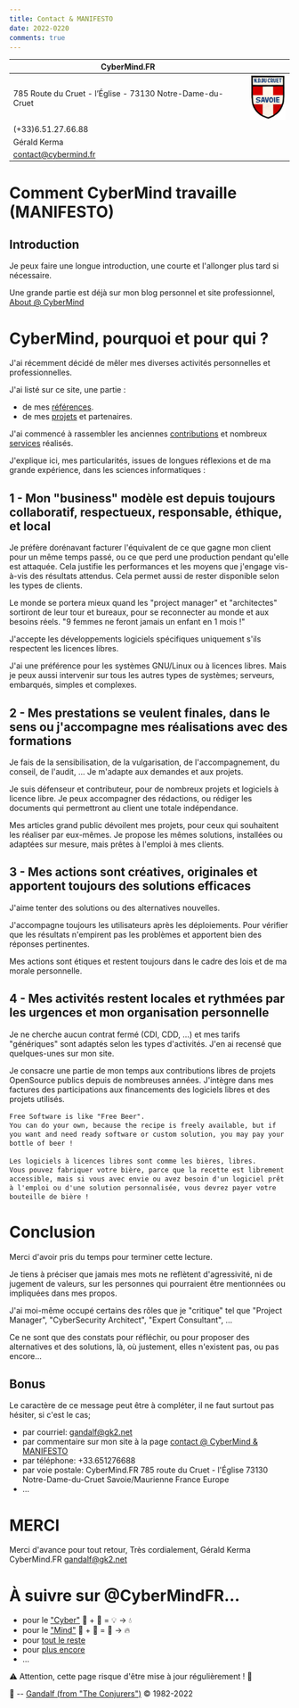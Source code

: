 ```yaml
---
title: Contact & MANIFESTO
date: 2022-0220
comments: true
---
```


| CyberMind.FR | |
| --- | :-: |
| 785 Route du Cruet - l’Église - 73130 Notre-Dame-du-Cruet | <img src="/uploads/images/NDDC_H240.png" width="64px"> |
| (+33)6.51.27.66.88 |
| Gérald Kerma |
| <contact@cybermind.fr> |

# Comment CyberMind travaille (MANIFESTO)

## Introduction

Je peux faire une longue introduction, une courte et l'allonger plus tard si nécessaire.

Une grande partie est déjà sur mon blog personnel et site professionnel, [About @ CyberMind](https://CyberMind.FR/fr/about/)

# CyberMind, pourquoi et pour qui ?

J'ai récemment décidé de mêler mes diverses activités personnelles et professionnelles.

J'ai listé sur ce site, une partie :
- de mes [références](https://CyberMind.FR/fr/references/).
- de mes [projets](https://CyberMind.FR/fr/projects/) et partenaires.

J'ai commencé à rassembler les anciennes [contributions](https://CyberMind.FR/tags/contribute/) et nombreux [services](https://CyberMind.FR/fr/projects/) réalisés.

J'explique ici, mes particularités, issues de longues réflexions et de ma grande expérience, dans les sciences informatiques :

## 1 - Mon "business" modèle est depuis toujours collaboratif, respectueux, responsable, éthique, et local

Je préfère dorénavant facturer l'équivalent de ce que gagne mon client pour un même temps passé, ou ce que perd une production pendant qu'elle est attaquée.
Cela justifie les performances et les moyens que j'engage vis-à-vis des résultats attendus.
Cela permet aussi de rester disponible selon les types de clients.

Le monde se portera mieux quand les "project manager" et "architectes" sortiront de leur tour et bureaux, pour se reconnecter au monde et aux besoins réels.
	"9 femmes ne feront jamais un enfant en 1 mois !"

J'accepte les développements logiciels spécifiques uniquement s'ils respectent les licences libres.

J'ai une préférence pour les systèmes GNU/Linux ou à licences libres.
Mais je peux aussi intervenir sur tous les autres types de systèmes; serveurs, embarqués, simples et complexes.

## 2 - Mes prestations se veulent finales, dans le sens ou j'accompagne mes réalisations avec des formations

Je fais de la sensibilisation, de la vulgarisation, de l'accompagnement, du conseil, de l'audit, ...
Je m'adapte aux demandes et aux projets.

Je suis défenseur et contributeur, pour de nombreux projets et logiciels à licence libre.
Je peux accompagner des rédactions, ou rédiger les documents qui permettront au client une totale indépendance.

Mes articles grand public dévoilent mes projets, pour ceux qui souhaitent les réaliser par eux-mêmes.
Je propose les mêmes solutions, installées ou adaptées sur mesure, mais prêtes à l'emploi à mes clients.

## 3 - Mes actions sont créatives, originales et apportent toujours des solutions efficaces

J'aime tenter des solutions ou des alternatives nouvelles.

J'accompagne toujours les utilisateurs après les déploiements.
Pour vérifier que les résultats n'empirent pas les problèmes et apportent bien des réponses pertinentes.

Mes actions sont étiques et restent toujours dans le cadre des lois et de ma morale personnelle.

## 4 - Mes activités restent locales et rythmées par les urgences et mon organisation personnelle

Je ne cherche aucun contrat fermé (CDI, CDD, …) et mes tarifs "génériques" sont adaptés selon les types d'activités.
J'en ai recensé que quelques-unes sur mon site.

Je consacre une partie de mon temps aux contributions libres de projets OpenSource publics depuis de nombreuses années.
J'intègre dans mes factures des participations aux financements des logiciels libres et des projets utilisés.

	Free Software is like "Free Beer".
	You can do your own, because the recipe is freely available, but if you want and need ready software or custom solution, you may pay your bottle of beer !

	Les logiciels à licences libres sont comme les bières, libres.
	Vous pouvez fabriquer votre bière, parce que la recette est librement accessible, mais si vous avec envie ou avez besoin d'un logiciel prêt à l'emploi ou d'une solution personnalisée, vous devrez payer votre bouteille de bière !

# Conclusion

Merci d'avoir pris du temps pour terminer cette lecture.

Je tiens à préciser que jamais mes mots ne reflètent d'agressivité, ni de jugement de valeurs, sur les personnes qui pourraient être mentionnées ou impliquées dans mes propos.

J'ai moi-même occupé certains des rôles que je "critique" tel que "Project Manager", "CyberSecurity Architect", "Expert Consultant", …

Ce ne sont que des constats pour réfléchir, ou pour proposer des alternatives et des solutions, là, où justement, elles n'existent pas, ou pas encore…

## Bonus

Le caractère de ce message peut être à compléter, il ne faut surtout pas hésiter, si c'est le cas;
- par courriel: gandalf@gk2.net
- par commentaire sur mon site à la page [contact @ CyberMind & MANIFESTO](https://cybermind.fr/fr/contact/)
- par téléphone: +33.651276688
- par voie postale:
CyberMind.FR
785 route du Cruet - l'Église
73130 Notre-Dame-du-Cruet
Savoie/Maurienne
France
Europe
- …

# MERCI

Merci d'avance pour tout retour,
Très cordialement,
Gérald Kerma
CyberMind.FR
gandalf@gk2.net

# À suivre sur @CyberMindFR… #

- pour le ["Cyber"](https://cybermind.fr/categories/Cyber/)   🤖 + 🎲 = 💡 -> 💧
- pour le ["Mind"](https://cybermind.fr/categories/Mind/)     🧠 + 🧩 = 🧙 -> 🔥
- pour [tout le reste](https://cybermind.fr/fr/Cyber/Mind/welcome/)
- pour [plus encore](https://cybermind.fr/fr/about/)
- …

⚠️ Attention, cette page risque d'être mise à jour régulièrement ! 👀

🧙 -- [Gandalf (from "The Conjurers")](mailto:Gandalf@Gk2.NET?subject=The%20Conjurers%20%3F) ©️ 1982-2022